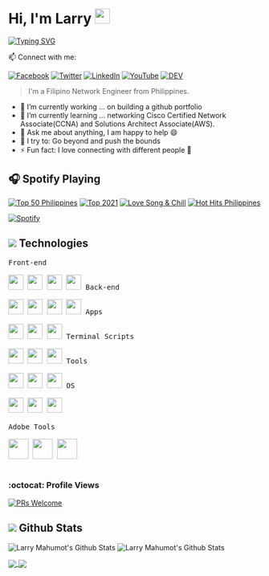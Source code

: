 # Hi, I'm Larry <img src="https://raw.githubusercontent.com/MartinHeinz/MartinHeinz/master/wave.gif" width="30px">

[![Typing SVG](https://readme-typing-svg.herokuapp.com?font=neuropol&color=%234E14B8&size=24&lines=I'am+Filipino+IT+Specialist.;Cyber+Security+Analyst;Cloud+Data+Engineer)](https://git.io/typing-svg)

📫 Connect with me:

[![Facebook](https://img.shields.io/badge/facebook-%231877F2.svg?&style=for-the-badge&logo=facebook&logoColor=white)](https://www.facebook.com/larrymahumot/) [![Twitter](https://img.shields.io/badge/twitter-%231DA1F2.svg?&style=for-the-badge&logo=twitter&logoColor=white)](https://twitter.com/larrymahumot) [![LinkedIn](https://img.shields.io/badge/linkedin-%230077B5.svg?&style=for-the-badge&logo=linkedin&logoColor=white)](https://www.linkedin.com/in/larrymahumot/) [![YouTube](https://img.shields.io/badge/youtube-%23FF0000.svg?&style=for-the-badge&logo=youtube&logoColor=white)](https://youtube.com/larrymahumot) [![DEV](https://img.shields.io/badge/DEV-%23000000.svg?&style=for-the-badge&logo=dev.to&logoColor=white)](https://dev.to/larrymahumot) 

> I'm a Filipino Network Engineer from Philippines.
> 
- 🔭 I’m currently working ... on building a github portfolio
- 🌱 I’m currently learning ... networking Cisco Certified Network Associate(CCNA) and Solutions Architect Associate(AWS).
- 💬 Ask me about anything, I am happy to help :smile:
- 🧗 I try to: Go beyond and push the bounds
- ⚡ Fun fact: I love connecting with different people :raised_hands:

## 🎧 Spotify Playing

[![Top 50 Philippines](https://img.shields.io/badge/Top%2050%20Philippines-%231DB954.svg?&style=flat-square&logo=spotify&logoColor=white)](https://open.spotify.com/playlist/37i9dQZEVXbNBz9cRCSFkY) [![Top 2021](https://img.shields.io/badge/Top%20%202021-%231DB954.svg?&style=flat-square&logo=spotify&logoColor=white)](https://open.spotify.com/playlist/06S64oWn7uGnfGrwjh5IWb) [![Love Song & Chill](https://img.shields.io/badge/Love%20Song%20&%20Chill-%231DB954.svg?&style=flat-square&logo=spotify&logoColor=white)](https://open.spotify.com/playlist/4QuJ2DbcTe7R8lzqfNXz7v) [![Hot Hits Philippines](https://img.shields.io/badge/Hot%20Hits%20Philippines-%231DB954.svg?&style=flat-square&logo=spotify&logoColor=white)](https://open.spotify.com/playlist/37i9dQZF1DXcZQSjptOQtk)

[![Spotify](https://spotify-now-playing-1.vercel.app/api/spotify-playing)](https://open.spotify.com/user/21yk3oaoukqj62nfwxwhv26fq)

## <img src="https://img.icons8.com/nolan/25/computer.png"/> Technologies
<kbd>
   <kbd>Front-end</kbd>
    <br>
    <br>
    <img width="30px" src="https://cdn.jsdelivr.net/gh/devicons/devicon/icons/html5/html5-original.svg" /> 
    <img width="30px" src="https://cdn.jsdelivr.net/gh/devicons/devicon/icons/css3/css3-plain.svg" /> 
    <img width="30px" src="https://cdn.jsdelivr.net/gh/devicons/devicon/icons/sass/sass-original.svg" /> 
    <img width="30px" src="https://cdn.jsdelivr.net/gh/devicons/devicon/icons/javascript/javascript-original.svg" />
  </kbd>
  <kbd>
    <kbd>Back-end</kbd>
    <br>
    <br>
    <img width="30px" src="https://cdn.jsdelivr.net/gh/devicons/devicon/icons/php/php-original.svg" />
    <img width="30px" src="https://cdn.jsdelivr.net/gh/devicons/devicon/icons/typescript/typescript-original.svg" />
    <img width="30px" src="https://cdn.jsdelivr.net/gh/devicons/devicon/icons/nodejs/nodejs-original.svg" />
    <img width="30px" src="https://cdn.jsdelivr.net/gh/devicons/devicon/icons/rails/rails-original-wordmark.svg" />
  </kbd>
  <kbd>
    <kbd>Apps</kbd>
    <br>
    <br>
    <img width="30px" src="https://cdn.jsdelivr.net/gh/devicons/devicon/icons/java/java-original.svg" />
    <img width="30px" src="https://cdn.jsdelivr.net/gh/devicons/devicon/icons/kotlin/kotlin-original.svg" />
    <img width="30px" src="https://cdn.jsdelivr.net/gh/devicons/devicon/icons/dart/dart-original.svg" />
  </kbd>
  <kbd>
    <kbd>Terminal Scripts</kbd>
    <br>
    <br>
    <img width="30px" src="https://cdn.jsdelivr.net/gh/devicons/devicon/icons/python/python-plain.svg" />
    <img width="30px" src="https://cdn.jsdelivr.net/gh/devicons/devicon/icons/bash/bash-original.svg" />
    <img width="30px" src="https://cdn.jsdelivr.net/gh/devicons/devicon/icons/ruby/ruby-original.svg" />
  </kbd>
  <kbd>
    <kbd>Tools</kbd>
    <br>
    <br>
    <img width="30px" src="https://cdn.jsdelivr.net/gh/devicons/devicon/icons/vscode/vscode-original.svg" />
    <img width="30px" src="https://github.com/termux/termux-app/raw/master/app/src/main/res/mipmap-xxxhdpi/ic_launcher.png" />
    <img width="30px" src="https://upload.wikimedia.org/wikipedia/commons/thumb/b/b2/Repl.it_logo.svg/512px-Repl.it_logo.svg.png">
  </kbd>
  <kbd>
    <kbd>OS</kbd>
    <br>
    <br>
    <img width="30px" src="https://cdn.jsdelivr.net/gh/devicons/devicon/icons/linux/linux-original.svg" />
    <img width="30px" src="https://cdn.jsdelivr.net/gh/devicons/devicon/icons/android/android-original.svg" />
    <img width="30px" src="https://cdn.jsdelivr.net/gh/devicons/devicon/icons/windows8/windows8-original.svg" />
  </kbd>
  <br><br>
  <kbd>
    <kbd>Adobe Tools</kbd>
    <br>
    <br>
    <img width="40px" src="https://img.icons8.com/color/48/000000/adobe-photoshop.png" />
    <img width="40px" src="https://img.icons8.com/color/48/000000/adobe-illustrator.png" />
    <img width="40px" src="https://img.icons8.com/color/48/000000/adobe-premiere-pro--v1.png" />
  </kbd>
  <br/>
  <br/>
<!------
<img src="https://img.icons8.com/color/42/000000/amazon-web-services.png"/> <img src="https://img.icons8.com/color/42/000000/kubernetes.png"/> <img src="https://img.icons8.com/color/42/000000/azure-1.png"/> <img src="https://img.icons8.com/color/42/000000/google-cloud.png"/> <img src="https://img.icons8.com/color/42/000000/html-5--v1.png"/> <img src="https://img.icons8.com/color/42/000000/css3.png"/> <img src="https://img.icons8.com/color/42/000000/bootstrap.png"/> <img src="https://img.icons8.com/color/42/000000/php.png"> <img src="https://img.icons8.com/color/42/000000/python.png"/> <img src="https://img.icons8.com/color/42/000000/c-plus-plus-logo.png"/> <img src="https://img.icons8.com/color/42/000000/javascript--v1.png"/> <img src="https://img.icons8.com/doodle/42/000000/console--v2.png"/> <img src="https://img.icons8.com/color/42/000000/old-vmware-logo.png"/><img src="https://img.icons8.com/color/42/000000/virtualbox.png"/> <img src="https://img.icons8.com/fluent/42/000000/sublime-text.png"/> <img src="https://img.icons8.com/fluent/github"> <img src="https://img.icons8.com/color/42/000000/parrot.png"> <img src="https://img.icons8.com/color/42/000000/kali-linux.png"> <img src="https://img.icons8.com/color/42/000000/ubuntu.png"> <img src="https://img.icons8.com/color/42/000000/linux.png"> <img src="https://img.icons8.com/fluent/42/000000/windows-10.png"> <img src="https://img.icons8.com/color/42/000000/adobe-premiere-pro--v1.png"/> <img src="https://img.icons8.com/color/42/000000/adobe-illustrator.png"/>
<img src="https://img.icons8.com/color/42/000000/adobe-photoshop.png"/>
 -----> 

### :octocat: Profile Views

[![PRs Welcome](https://komarev.com/ghpvc/?username=larrymahumot&label=Profile%20views&color=0e75b6&style=flat)](https://github.com/larrymahumot)

## <img src="https://img.icons8.com/nolan/26/github.png"/> Github Stats

<!--
|My github statistics|My languages|Streaks|
|-|-|-|
|[![Peace's github stats](https://github-readme-stats.vercel.app/api?username=larrymahumot&show_icons=true&theme=dark&hide_title=true)](https://github.com/larrymahumot)|[![Top Langs](https://github-readme-stats.vercel.app/api/top-langs/?username=larrymahumot&show_icons=true&theme=dark&layout=compact&hide_title=true)](https://github.com/larrymahumot)|![Cyebukayire](https://github-readme-streak-stats.herokuapp.com/?user=larrymahumot&theme=dark)
<hr>-->
![Larry Mahumot's Github Stats](https://github-readme-stats.vercel.app/api/top-langs?username=larrymahumot&show_icons=true&theme=radical)
![Larry Mahumot's Github Stats](https://github-readme-stats.vercel.app/api?username=larrymahumot&show_icons=true&theme=radical)

<a href="https://github.com/larrymahumot/google-it-support">
<img align="center" src="https://github-readme-stats.vercel.app/api/pin/?username=larrymahumot&repo=google-it-support&title_color=ffffff&text_color=c9cacc&icon_color=2bbc8a&bg_color=141321" />
</a>
<a href="https://github.com/larrymahumot/google-it-automation">
  <img align="center" src="https://github-readme-stats.vercel.app/api/pin/?username=larrymahumot&repo=google-it-automation&title_color=ffffff&text_color=c9cacc&icon_color=2bbc8a&bg_color=141321" />
</a><br>
<!---
<div align="center">
<br><p align="centre"><b>Visitors Count</b></p>  
<p align="center"><img align="center" src="https://profile-counter.glitch.me/{larrymahumot}/count.svg" /></p> 
<br></div>
<p align="center">
<img align="" height='120px' src="https://github.com/aryashah2k/aryashah2k/blob/main/assets/Geometric%20White.gif" /><img align="" height='120px' src="https://raw.githubusercontent.com/rodrigograca31/rodrigograca31/master/matrix.svg" /><img align="" height='120px' src="https://github.com/aryashah2k/aryashah2k/blob/main/assets/Geometric%20White.gif" /></p>

<div align="center"><br><p align="centre"><b> Here is a random joke that'll mark your day!</b></p> 
 
 ![Jokes Card](https://readme-jokes.vercel.app/api)<details>
 
 <summary align="center"> </samp></summary>
 <p align ="centre"> Refresh page to load New joke</p>
 </details><br>
---->






